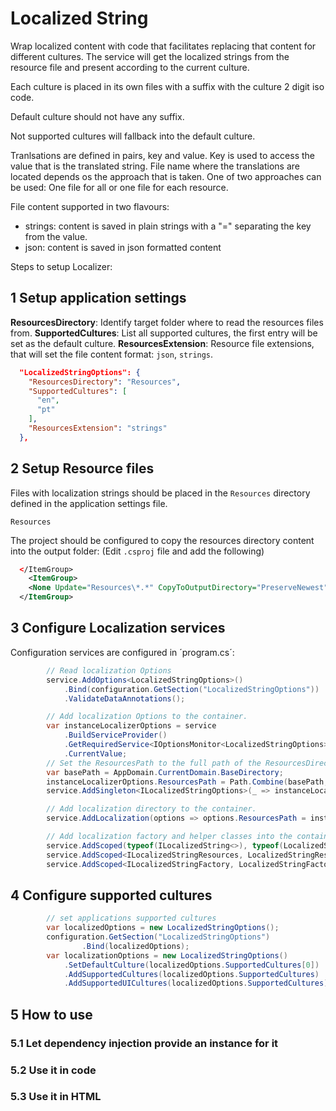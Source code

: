 # Localized String

Wrap localized content with code that facilitates replacing that content for different cultures. The service will get the localized strings from the resource file and present according to the current culture.

Each culture is placed in its own files with a suffix with the culture 2 digit iso code.

Default culture should not have any suffix.

Not supported cultures will fallback into the default culture.

Tranlsations are defined in pairs, key and value. Key is used to access the value that is the translated string.
File name where the translations are located depends os the approach that is taken. One of two approaches can be used: One file for all or one file for each resource.

File content supported in two flavours:
 - strings: content is saved in plain strings with a "=" separating the key from the value.
 - json: content is saved in json formatted content 

Steps to setup Localizer:

## 1 Setup application settings

**ResourcesDirectory**: Identify target folder where to read the resources files from.
**SupportedCultures**: List all supported cultures, the first entry will be set as the default culture.
**ResourcesExtension**: Resource file extensions, that will set the file content format: `json`, `strings`.
``` json
  "LocalizedStringOptions": {
    "ResourcesDirectory": "Resources",
    "SupportedCultures": [
      "en",
      "pt"
    ],
    "ResourcesExtension": "strings" 
  },
```
## 2 Setup Resource files

Files with localization strings should be placed in the `Resources` directory defined in the application settings file. 
```
Resources
``````

The project should be configured to copy the resources directory content into the output folder:
(Edit `.csproj` file and add the following)
``` xml
  </ItemGroup>
    <ItemGroup>
    <None Update="Resources\*.*" CopyToOutputDirectory="PreserveNewest" ExcludeFromSingleFile="true" />
  </ItemGroup>
```

## 3 Configure Localization services
Configuration services are configured in ´program.cs´:
``` csharp
        // Read localization Options
        service.AddOptions<LocalizedStringOptions>()
            .Bind(configuration.GetSection("LocalizedStringOptions"))
            .ValidateDataAnnotations();

        // Add localization Options to the container.
        var instanceLocalizerOptions = service
            .BuildServiceProvider()
            .GetRequiredService<IOptionsMonitor<LocalizedStringOptions>>()
            .CurrentValue;
        // Set the ResourcesPath to the full path of the ResourcesDirectory
        var basePath = AppDomain.CurrentDomain.BaseDirectory;
        instanceLocalizerOptions.ResourcesPath = Path.Combine(basePath, instanceLocalizerOptions.ResourcesDirectory);
        service.AddSingleton<ILocalizedStringOptions>(_ => instanceLocalizerOptions);

        // Add localization directory to the container.
        service.AddLocalization(options => options.ResourcesPath = instanceLocalizerOptions.ResourcesPath);

        // Add localization factory and helper classes into the container.
        service.AddScoped(typeof(ILocalizedString<>), typeof(LocalizedString<>));
        service.AddScoped<ILocalizedStringResources, LocalizedStringResources>();
        service.AddScoped<ILocalizedStringFactory, LocalizedStringFactory>();
```

## 4 Configure supported cultures
``` csharp
        // set applications supported cultures
        var localizedOptions = new LocalizedStringOptions();
        configuration.GetSection("LocalizedStringOptions")
                .Bind(localizedOptions);
        var localizationOptions = new LocalizedStringOptions()
            .SetDefaultCulture(localizedOptions.SupportedCultures[0])
            .AddSupportedCultures(localizedOptions.SupportedCultures)
            .AddSupportedUICultures(localizedOptions.SupportedCultures);
```
## 5 How to use 

### 5.1 Let dependency injection provide an instance for it

### 5.2 Use it in code

### 5.3 Use it in HTML